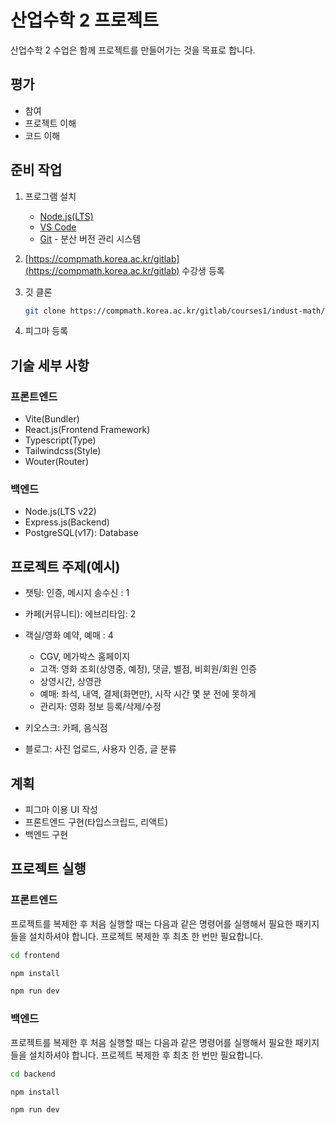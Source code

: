 # 산업수학 2 프로젝트

산업수학 2 수업은 함께 프로젝트를 만들어가는 것을 목표로 합니다.

## 평가

- 참여
- 프로젝트 이해
- 코드 이해

## 준비 작업

1. 프로그램 설치

   - [Node.js(LTS)](https://nodejs.org/ko/download/)
   - [VS Code](https://code.visualstudio.com/download)
   - [Git](https://git-scm.com/downloads) - 분산 버전 관리 시스템

1. [https://compmath.korea.ac.kr/gitlab](https://compmath.korea.ac.kr/gitlab) 수강생 등록

1. 깃 클론

   ```bash
   git clone https://compmath.korea.ac.kr/gitlab/courses1/indust-math/2025-2/2025-industmath-2.git
   ```

1. 피그마 등록

## 기술 세부 사항

### 프론트엔드

- Vite(Bundler)
- React.js(Frontend Framework)
- Typescript(Type)
- Tailwindcss(Style)
- Wouter(Router)

### 백엔드

- Node.js(LTS v22)
- Express.js(Backend)
- PostgreSQL(v17): Database

## 프로젝트 주제(예시)

- 챗팅: 인증, 메시지 송수신 : 1
- 카페(커뮤니티): 에브리타임: 2
- 객실/영화 예약, 예매 : 4

  - CGV, 메가박스 홈페이지
  - 고객: 영화 조회(상영중, 예정), 댓글, 별점, 비회원/회원 인증
  - 상영시간, 상영관
  - 예매: 좌석, 내역, 결제(화면만), 시작 시간 몇 분 전에 못하게
  - 관리자: 영화 정보 등록/삭제/수정

- 키오스크: 카페, 음식점
- 블로그: 사진 업로드, 사용자 인증, 글 분류

## 계획

- 피그마 이용 UI 작성
- 프론트엔드 구현(타입스크립드, 리액트)
- 백엔드 구현

## 프로젝트 실행

### 프론트엔드

프로젝트를 복제한 후 처음 실행할 때는 다음과 같은 명령어를 실행해서 필요한 패키지들을 설치하셔야 합니다. 프로젝트 복제한 후 최초 한 번만 필요합니다.

```bash
cd frontend
```

```bash
npm install
```

```bash
npm run dev
```

### 백엔드

프로젝트를 복제한 후 처음 실행할 때는 다음과 같은 명령어를 실행해서 필요한 패키지들을 설치하셔야 합니다. 프로젝트 복제한 후 최초 한 번만 필요합니다.

```bash
cd backend
```

```bash
npm install
```

```bash
npm run dev
```
